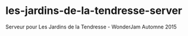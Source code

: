 # les-jardins-de-la-tendresse-server
Serveur pour Les Jardins de la Tendresse - WonderJam Automne 2015
